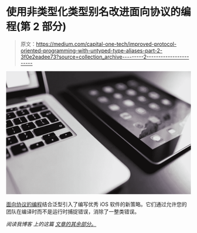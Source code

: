 # 使用非类型化类型别名改进面向协议的编程(第 2 部分)

> 原文：<https://medium.com/capital-one-tech/improved-protocol-oriented-programming-with-untyped-type-aliases-part-2-3f0e2eadee73?source=collection_archive---------2----------------------->

![](img/021e2cae77eea843a65e39c693bd0ab2.png)

[面向协议的编程](https://developer.apple.com/videos/wwdc/2015/?id=408)结合泛型引入了编写优秀 iOS 软件的新策略。它们通过允许您的团队在编译时而不是运行时捕捉错误，消除了一整类错误。

*阅读我博客* *上的这篇* [*文章的其余部分。*](https://michikono.com/2016/03/30/improved-protocol-oriented-programming-with-untyped-type-aliases-part-2/)